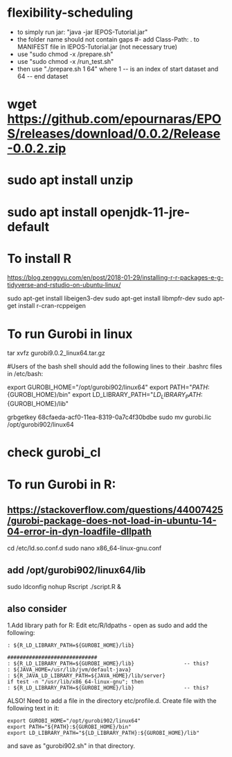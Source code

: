 # flexibility-scheduling

- to simply run jar: "java -jar IEPOS-Tutorial.jar"
- the folder name should not contain gaps
#- add Class-Path: . to MANIFEST file in IEPOS-Tutorial.jar (not necessary true)
- use "sudo chmod -x /prepare.sh"
- use "sudo chmod -x /run_test.sh"
- then use "./prepare.sh 1 64" where 1 -- is an index of start dataset and 64 -- end dataset

# wget https://github.com/epournaras/EPOS/releases/download/0.0.2/Release-0.0.2.zip
# sudo apt install unzip
# sudo apt install openjdk-11-jre-default


# To install R
https://blog.zenggyu.com/en/post/2018-01-29/installing-r-r-packages-e-g-tidyverse-and-rstudio-on-ubuntu-linux/

sudo apt-get install libeigen3-dev
sudo apt-get install libmpfr-dev
sudo apt-get install r-cran-rcppeigen

# To run Gurobi in linux
tar xvfz gurobi9.0.2_linux64.tar.gz

#Users of the bash shell should add the following lines to their .bashrc files in /etc/bash:

export GUROBI_HOME="/opt/gurobi902/linux64"
export PATH="${PATH}:${GUROBI_HOME}/bin"
export LD_LIBRARY_PATH="${LD_LIBRARY_PATH}:${GUROBI_HOME}/lib"

grbgetkey 68cfaeda-acf0-11ea-8319-0a7c4f30bdbe
sudo mv gurobi.lic /opt/gurobi902/linux64
# check gurobi_cl

# To run Gurobi in R:
## https://stackoverflow.com/questions/44007425/gurobi-package-does-not-load-in-ubuntu-14-04-error-in-dyn-loadfile-dllpath
cd /etc/ld.so.conf.d
sudo nano x86_64-linux-gnu.conf
## add /opt/gurobi902/linux64/lib
sudo ldconfig
nohup Rscript ./script.R &

## also consider

1.Add library path for R: Edit etc/R/ldpaths - open as sudo and add the following:

    : ${R_LD_LIBRARY_PATH=${GUROBI_HOME}/lib}

    #############################
    : ${R_LD_LIBRARY_PATH=${GUROBI_HOME}/lib}                -- this?
    : ${JAVA_HOME=/usr/lib/jvm/default-java}
    : ${R_JAVA_LD_LIBRARY_PATH=${JAVA_HOME}/lib/server}
    if test -n "/usr/lib/x86_64-linux-gnu"; then
    : ${R_LD_LIBRARY_PATH=${GUROBI_HOME}/lib}                -- this?


ALSO! Need to add a file in the directory etc/profile.d. Create file with the following text in it:

    export GUROBI_HOME="/opt/gurobi902/linux64"
    export PATH="${PATH}:${GUROBI_HOME}/bin"
    export LD_LIBRARY_PATH="${LD_LIBRARY_PATH}:${GUROBI_HOME}/lib"

and save as "gurobi902.sh" in that directory.
